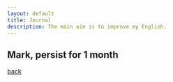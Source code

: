 ```yaml
---
layout: default
title: Journal
description: The main aim is to improve my English.
---
```


## Mark, persist for 1 month



[back](./)

